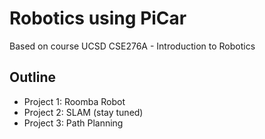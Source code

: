 # Robotics using PiCar
Based on course UCSD CSE276A - Introduction to Robotics
## Outline
- Project 1: Roomba Robot
- Project 2: SLAM (stay tuned)
- Project 3: Path Planning
